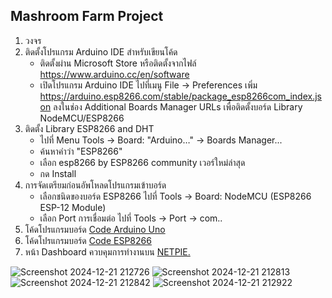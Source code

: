 ## Mashroom Farm Project
1. วงจร
2. ติดตั้งโปรแกรม Arduino IDE สำหรับเขียนโค้ด
   - ติดตั้งผ่าน Microsoft Store หรือติดตั้งจากไฟล์ https://www.arduino.cc/en/software
   - เปิดโปรแกรม Arduino IDE ไปที่เมนู File -> Preferences เพิ่ม https://arduino.esp8266.com/stable/package_esp8266com_index.json ลงในช่อง Additional Boards Manager URLs เพื่อติดตั้งบอร์ด Library NodeMCU/ESP8266
4. ติดตั้ง Library ESP8266 and DHT
   - ไปที่ Menu Tools -> Board: "Arduino…" ->  Boards Manager...
   - ค้นหาคำว่า "ESP8266"
   - เลือก esp8266 by ESP8266 community เวอร์ใหม่ล่าสุด
   - กด Install
5. การจัดเตรียมก่อนอัพโหลดโปรแกรมเข้าบอร์ด
   - เลือกชนิดของบอร์ด ESP8266 ไปที่ Tools -> Board: NodeMCU (ESP8266 ESP-12 Module)
   - เลือก Port การเชื่อมต่อ ไปที่ Tools -> Port -> com..
6. โค้ดโปรแกรมบอร์ด 
   [Code Arduino Uno](https://github.com/tichavich/MashroomFarm/blob/master/broad_arduino.c)
8. โค้ดโปรแกรมบอร์ด 
   [Code ESP8266](https://github.com/tichavich/MashroomFarm/blob/master/broad_esp8266.c)
10. หน้า Dashboard ควบคุมการทำงานบน [NETPIE.](https://netpie.io/)

![Screenshot 2024-12-21 212726](https://github.com/user-attachments/assets/aaea5e39-c7bd-4de2-93d6-d8b633f8a38d)
![Screenshot 2024-12-21 212813](https://github.com/user-attachments/assets/5cd857ad-e9dc-43e4-9213-be556dbc862a)
![Screenshot 2024-12-21 212842](https://github.com/user-attachments/assets/da605f33-652e-4ad8-a457-fc1c1da4178a)
![Screenshot 2024-12-21 212922](https://github.com/user-attachments/assets/9f6cd67b-f4d7-4e97-95a8-b7ddac235645)
